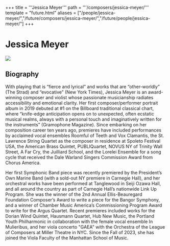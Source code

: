 +++
title = '''Jessica Meyer'''
path = '''/composers/jessica-meyer/'''
template = "future.html"
aliases = ["/people/jessica-meyer/","/future/composers/jessica-meyer/","/future/people/jessica-meyer/"]
+++

<h1>Jessica Meyer</h1>

<img class="speaker-photo" src="https://custom.cvent.com/C3A4539B19F74ABCB6FCE437F6BC0A74/files/event/910aaf2914d44586a56fbd0b3b2c31c0/eae34cf8b4014f7a8bd5582f39751ff6.jpg">
<h2>Biography</h2>
<p>With playing that is “fierce and lyrical” and works that are “other-worldly” (The Strad) and “evocative” (New York Times), Jessica Meyer is an award-winning composer and violist whose passionate musicianship radiates accessibility and emotional clarity. Her first composer/performer portrait album in 2019 debuted at #1 on the Billboard traditional classical chart, where “knife-edge anticipation opens on to unexpected, often ecstatic musical realms, always with a personal touch and imaginatively written for the instruments” (Gramophone Magazine).  Since embarking on her composition career ten years ago, premieres have included performances by acclaimed vocal ensembles Roomful of Teeth and Vox Clamantis, the St. Lawrence String Quartet as the composer in residence at Spoleto Festival USA, the American Brass Quintet, PUBLIQuartet, NOVUS NY of Trinity Wall Street, A Far Cry, the Juilliard School, and the Lorelei Ensemble for a song cycle that received the Dale Warland Singers Commission Award from Chorus America.

Her first Symphonic Band piece was recently premiered by the President’s Own Marine Band (with a sold-out NY premiere in Carnegie Hall), and her orchestral works have been performed at Tanglewood in Seiji Ozawa Hall, and all around the country as part of Carnegie Hall’s nationwide Link Up Program. She was the winner of the 2nd Annual Ellis-Beauregard Foundation Composer’s Award to write a piece for the Bangor Symphony, and a winner of Chamber Music America’s Commissioning Program Award to write for the Argus Quartet. Recent premieres included works for the Dorian Wind Quintet, Hausmann Quartet, Hub New Music, the Portland Youth Philharmonic in collaboration with the female vocal ensemble In Mulieribus, and her viola concerto "GAEA" with the Orchestra of the League of Composers at Miller Theatre in NYC. Since the Fall of 2023, she has joined the Viola Faculty of the Manhattan School of Music.</p>

